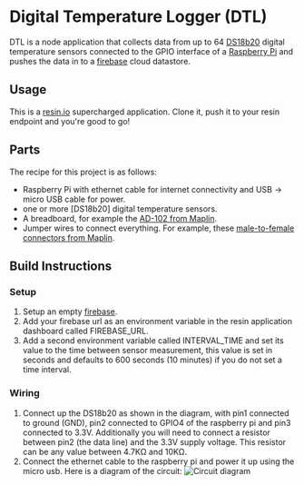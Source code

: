 # Digital Temperature Logger (DTL)

DTL is a node application that collects data from up to 64 [DS18b20][4] digital temperature sensors connected to the GPIO interface of a [Raspberry Pi][1] and pushes the data in to a [firebase][5] cloud datastore.

## Usage

This is a [resin.io](http://resin.io) supercharged application. Clone it, push
it to your resin endpoint and you're good to go!

## Parts

The recipe for this project is as follows:

* Raspberry Pi with ethernet cable for internet connectivity and
  USB -> micro USB cable for power.
* one or more [DS18b20] digital temperature sensors.
* A breadboard, for example the [AD-102 from Maplin][2].
* Jumper wires to connect everything. For example, these
  [male-to-female connectors from Maplin][3].

## Build Instructions

### Setup

1. Setup an empty [firebase][5]. 
1. Add your firebase url as an environment variable in the resin application dashboard called FIREBASE_URL.
1. Add a second environment variable called INTERVAL_TIME and set its value to the time between sensor measurement, this value is set in seconds and defaults to 600 seconds (10 minutes) if you do not set a time interval.


### Wiring

1. Connect up the DS18b20 as shown in the diagram, with pin1 connected to ground (GND), pin2 connected to GPIO4 of the raspberry pi and pin3 connected to 3.3V. Additionally you will need to connect a resistor between pin2 (the data line) and the 3.3V supply voltage. This resistor can be any value between 4.7KΩ and 10KΩ.
1. Connect the ethernet cable to the raspberry pi and power it up using the micro usb.
Here is a diagram of the circuit:
![Circuit diagram](/docs/images/diagram.jpg)

[1]:http://www.raspberrypi.org/
[2]:http://www.maplin.co.uk/p/ad-102-breadboard-ag10l
[3]:http://www.maplin.co.uk/p/raspberry-pi-compatible-jumper-wires-malefemale-n75de
[4]:http://datasheets.maximintegrated.com/en/ds/DS18B20.pdf
[5]:https://www.firebase.com/